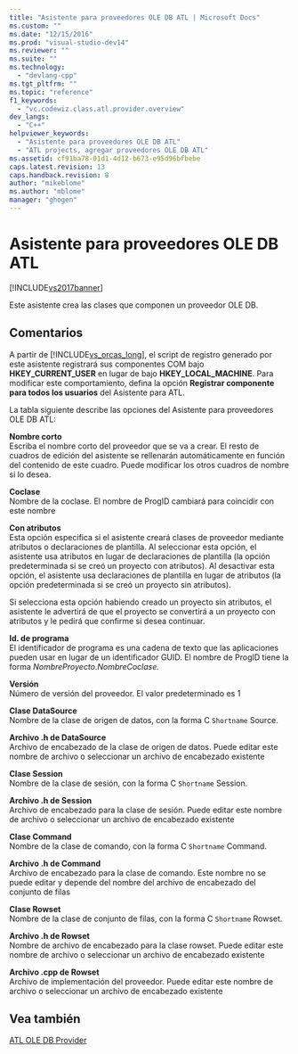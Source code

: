 ```yaml
---
title: "Asistente para proveedores OLE DB ATL | Microsoft Docs"
ms.custom: ""
ms.date: "12/15/2016"
ms.prod: "visual-studio-dev14"
ms.reviewer: ""
ms.suite: ""
ms.technology: 
  - "devlang-cpp"
ms.tgt_pltfrm: ""
ms.topic: "reference"
f1_keywords: 
  - "vc.codewiz.class.atl.provider.overview"
dev_langs: 
  - "C++"
helpviewer_keywords: 
  - "Asistente para proveedores OLE DB ATL"
  - "ATL projects, agregar proveedores OLE DB ATL"
ms.assetid: cf91ba78-01d1-4d12-b673-e95d96bfbebe
caps.latest.revision: 13
caps.handback.revision: 8
author: "mikeblome"
ms.author: "mblome"
manager: "ghogen"
---
```

# Asistente para proveedores OLE DB ATL
[!INCLUDE[vs2017banner](../../assembler/inline/includes/vs2017banner.md)]

Este asistente crea las clases que componen un proveedor OLE DB.  
  
## Comentarios  
 A partir de [!INCLUDE[vs_orcas_long](../../atl/reference/includes/vs_orcas_long_md.md)], el script de registro generado por este asistente registrará sus componentes COM bajo **HKEY\_CURRENT\_USER** en lugar de bajo **HKEY\_LOCAL\_MACHINE**.  Para modificar este comportamiento, defina la opción **Registrar componente para todos los usuarios** del Asistente para ATL.  
  
 La tabla siguiente describe las opciones del Asistente para proveedores OLE DB ATL:  
  
 **Nombre corto**  
 Escriba el nombre corto del proveedor que se va a crear.  El resto de cuadros de edición del asistente se rellenarán automáticamente en función del contenido de este cuadro.  Puede modificar los otros cuadros de nombre si lo desea.  
  
 **Coclase**  
 Nombre de la coclase.  El nombre de ProgID cambiará para coincidir con este nombre  
  
 **Con atributos**  
 Esta opción especifica si el asistente creará clases de proveedor mediante atributos o declaraciones de plantilla.  Al seleccionar esta opción, el asistente usa atributos en lugar de declaraciones de plantilla \(la opción predeterminada si se creó un proyecto con atributos\).  Al desactivar esta opción, el asistente usa declaraciones de plantilla en lugar de atributos \(la opción predeterminada si se creó un proyecto sin atributos\).  
  
 Si selecciona esta opción habiendo creado un proyecto sin atributos, el asistente le advertirá de que el proyecto se convertirá a un proyecto con atributos y le pedirá que confirme si desea continuar.  
  
 **Id. de programa**  
 El identificador de programa es una cadena de texto que las aplicaciones pueden usar en lugar de un identificador GUID.  El nombre de ProgID tiene la forma *NombreProyecto*.*NombreCoclase.*  
  
 **Versión**  
 Número de versión del proveedor.  El valor predeterminado es 1  
  
 **Clase DataSource**  
 Nombre de la clase de origen de datos, con la forma C `Shortname` Source.  
  
 **Archivo .h de DataSource**  
 Archivo de encabezado de la clase de origen de datos.  Puede editar este nombre de archivo o seleccionar un archivo de encabezado existente  
  
 **Clase Session**  
 Nombre de la clase de sesión, con la forma C `Shortname` Session.  
  
 **Archivo .h de Session**  
 Archivo de encabezado para la clase de sesión.  Puede editar este nombre de archivo o seleccionar un archivo de encabezado existente  
  
 **Clase Command**  
 Nombre de la clase de comando, con la forma C `Shortname` Command.  
  
 **Archivo .h de Command**  
 Archivo de encabezado para la clase de comando.  Este nombre no se puede editar y depende del nombre del archivo de encabezado del conjunto de filas  
  
 **Clase Rowset**  
 Nombre de la clase de conjunto de filas, con la forma C `Shortname` Rowset.  
  
 **Archivo .h de Rowset**  
 Nombre de archivo de encabezado para la clase rowset.  Puede editar este nombre de archivo o seleccionar un archivo de encabezado existente  
  
 **Archivo .cpp de Rowset**  
 Archivo de implementación del proveedor.  Puede editar este nombre de archivo o seleccionar un archivo de encabezado existente  
  
## Vea también  
 [ATL OLE DB Provider](../../atl/reference/adding-an-atl-ole-db-provider.md)